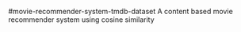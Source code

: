 #movie-recommender-system-tmdb-dataset
A content based movie recommender system using cosine similarity
